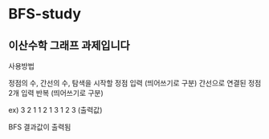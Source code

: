 # BFS-study
이산수학 그래프 과제입니다
---------------------------------
사용방법

정점의 수, 간선의 수, 탐색을 시작할 정점 입력 (띄어쓰기로 구분)
간선으로 연결된 정점 2개 입력 반복 (띄어쓰기로 구분)

ex)
3 2 1
1 2
1 3
1 2 3  (출력값)

BFS 결과값이 출력됨
